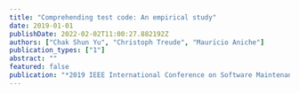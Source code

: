 ```yaml
---
title: "Comprehending test code: An empirical study"
date: 2019-01-01
publishDate: 2022-02-02T11:00:27.882192Z
authors: ["Chak Shun Yu", "Christoph Treude", "Maurı́cio Aniche"]
publication_types: ["1"]
abstract: ""
featured: false
publication: "*2019 IEEE International Conference on Software Maintenance and Evolution (ICSME)*"
---
```


